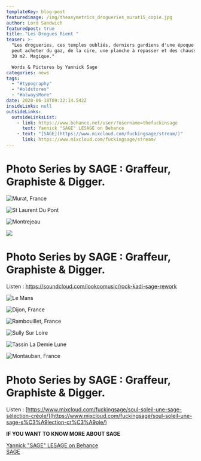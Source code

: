 ```yaml
---
templateKey: blog-post
featuredimage: /img/theasymetrics_drogueries_murat15_copie.jpg
author: Lord Sandwich
featuredpost: true
title: "Les Drogues Rient "
teaser: >-
  "Les drogueries, ces temples oubliés, derniers gardiens d'une époque où l'on
  peut acheter du gaz, de la cire, une planche à repasser et des chaussures dans
  30 m2. Magique."

  Words & Pictures by Yannick Sage
categories: news
tags:
  - "#typography"
  - "#oldstores"
  - "#alwaysMore"
date: 2020-06-18T09:32:14.542Z
insideLinks: null
outsideLinks:
  outsideLinksList:
    - link: https://www.behance.net/user/?username=thefuckinsage
      text: Yannick "SAGE" LESAGE on Behance
    - text: "[SAGE](https://www.mixcloud.com/fuckingsage/stream/)"
      link: https://www.mixcloud.com/fuckingsage/stream/
---
```

# Photo Series by SAGE : Graffeur, Graphiste & Digger.

![Murat, France](/img/theasymetrics_drogueries_murat15_copie.jpg "Photo by Yannick Sage")

![St Laurent Du Pont](/img/theasymetrics_stlaurentdupont_droguerie_copie.png "Photo by Yannick Sage")

![Montrejeau](/img/theasymetrics_montrejeau_droguerie.png "Photo by Yannick Sage")

![](/img/droguerie_ruedelancry_theasymetrics_copie.png)



# Photo Series by SAGE : Graffeur, Graphiste & Digger.

Listen : <https://soundcloud.com/lookoomusic/rock-kadi-sage-rework>

![Le Mans](/img/theasymetrics_droguerie_lemans72_copie.png "Photo by Yannick Lesage")

![Dijon, France](/img/dijon-21-copie.png "Photo by Yannick Sage")

![Rambouillet, France](/img/theasymetrics_droguerie_rambouillet_copie.png "photo by Yannick Sage")

![Sully Sur Loire ](/img/theasymetrics_droguerie_sullysurlooire72_copie.png "Photo By Yannick Sage")

![Tassin La Demie Lune](/img/theasymetrics_drogueries_tassinlademielune_copie.png "Photo by Yannick Sage")

![Montauban, France](/img/theasymetrics_droguerie_montauban_copie.png "Photo by Yannick Sage")



# Photo Series by SAGE : Graffeur, Graphiste & Digger.



Listen : [https://www.mixcloud.com/fuckingsage/soul-soleil-une-sage-sélection-créole/](https://www.mixcloud.com/fuckingsage/soul-soleil-une-sage-s%C3%A9lection-cr%C3%A9ole/)



 **IF YOU WANT TO KNOW MORE ABOUT SAGE**

[Yannick "SAGE" LESAGE on Behance](https://www.behance.net/user/?username=thefuckinsage)\
[SAGE](https://www.mixcloud.com/fuckingsage/stream/)